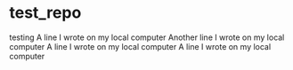 # test_repo
testing
A line I wrote on my local computer
Another line I wrote on my local computer
A line I wrote on my local computer
A line I wrote on my local computer
